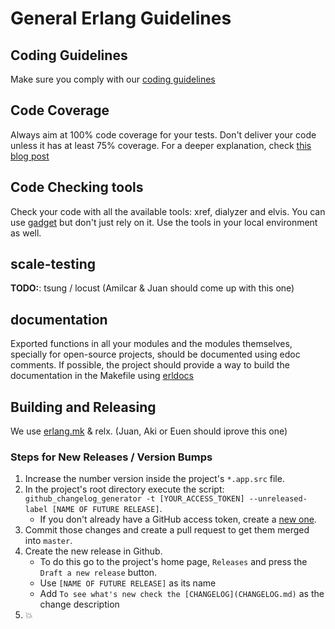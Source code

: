 # General Erlang Guidelines

## Coding Guidelines
 Make sure you comply with our [coding guidelines](http://github.com/inaka/erlang_guidelines)

##	Code Coverage
 Always aim at 100% code coverage for your tests.
 Don't deliver your code unless it has at least 75% coverage.
 For a deeper explanation, check [this blog post](http://inaka.net/blog/2015/02/24/test-exceptions/)

##	Code Checking tools
 Check your code with all the available tools: xref, dialyzer and elvis. You can use [gadget](http://gadget.inakalabs.com) but don't just rely on it. Use the tools in your local environment as well.

##	scale-testing
 **TODO:**: tsung / locust (Amilcar & Juan should come up with this one)

##	documentation
 Exported functions in all your modules and the modules themselves, specially for open-source projects, should be documented using edoc comments. If possible, the project should provide a way to build the documentation in the Makefile using [erldocs](http://github.com/erldocs/erldocs)

##  Building and Releasing
  We use [erlang.mk](http://github.com/ninenines/erlang.mk) & relx. (Juan, Aki or Euen should iprove this one)

### Steps for New Releases / Version Bumps
   1. Increase the number version inside the project's `*.app.src` file.
   2. In the project's root directory execute the script:
   ```github_changelog_generator -t [YOUR_ACCESS_TOKEN] --unreleased-label [NAME OF FUTURE RELEASE]```.
      * If you don't already have a GitHub access token, create a [new one](https://github.com/settings/tokens).
   3. Commit those changes and create a pull request to get them merged into `master`.
   4. Create the new release in Github.
      * To do this go to the project's home page, `Releases` and press the `Draft a new release` button.
      * Use `[NAME OF FUTURE RELEASE]` as its name
      * Add `To see what's new check the [CHANGELOG](CHANGELOG.md)` as the change description
   5. :boom:


